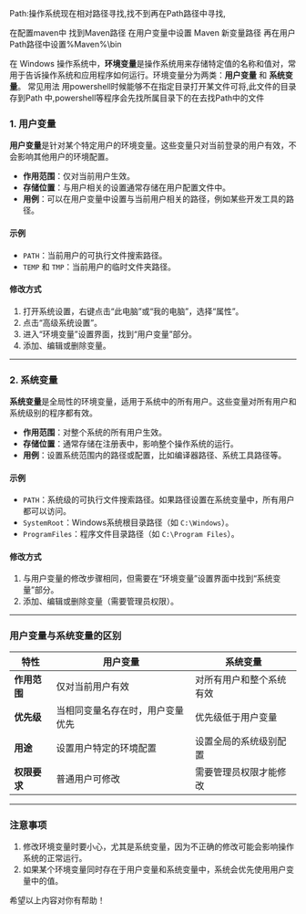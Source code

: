 Path:操作系统现在相对路径寻找,找不到再在Path路径中寻找,

在配置maven中 找到Maven路径
在用户变量中设置 Maven 新变量路径
再在用户Path路径中设置%Maven%\bin

在 Windows 操作系统中，**环境变量**是操作系统用来存储特定值的名称和值对，常用于告诉操作系统和应用程序如何运行。环境变量分为两类：**用户变量** 和 **系统变量**。
常见用法 用powershell时候能够不在指定目录打开某文件可将,此文件的目录 存到Path
中,powershell等程序会先找所属目录下的在去找Path中的文件
### 1. 用户变量
**用户变量**是针对某个特定用户的环境变量。这些变量只对当前登录的用户有效，不会影响其他用户的环境配置。

- **作用范围**：仅对当前用户生效。
- **存储位置**：与用户相关的设置通常存储在用户配置文件中。
- **用例**：可以在用户变量中设置与当前用户相关的路径，例如某些开发工具的路径。

#### 示例
- `PATH`：当前用户的可执行文件搜索路径。
- `TEMP` 和 `TMP`：当前用户的临时文件夹路径。

#### 修改方式
1. 打开系统设置，右键点击“此电脑”或“我的电脑”，选择“属性”。
2. 点击“高级系统设置”。
3. 进入“环境变量”设置界面，找到“用户变量”部分。
4. 添加、编辑或删除变量。

---

### 2. 系统变量
**系统变量**是全局性的环境变量，适用于系统中的所有用户。这些变量对所有用户和系统级别的程序都有效。

- **作用范围**：对整个系统的所有用户生效。
- **存储位置**：通常存储在注册表中，影响整个操作系统的运行。
- **用例**：设置系统范围内的路径或配置，比如编译器路径、系统工具路径等。

#### 示例
- `PATH`：系统级的可执行文件搜索路径。如果路径设置在系统变量中，所有用户都可以访问。
- `SystemRoot`：Windows系统根目录路径（如 `C:\Windows`）。
- `ProgramFiles`：程序文件目录路径（如 `C:\Program Files`）。

#### 修改方式
1. 与用户变量的修改步骤相同，但需要在“环境变量”设置界面中找到“系统变量”部分。
2. 添加、编辑或删除变量（需要管理员权限）。

---

### 用户变量与系统变量的区别
| **特性**         | **用户变量**                           | **系统变量**                          |
|-------------------|----------------------------------------|---------------------------------------|
| **作用范围**     | 仅对当前用户有效                      | 对所有用户和整个系统有效             |
| **优先级**       | 当相同变量名存在时，用户变量优先       | 优先级低于用户变量                   |
| **用途**         | 设置用户特定的环境配置                | 设置全局的系统级别配置               |
| **权限要求**     | 普通用户可修改                        | 需要管理员权限才能修改               |

---

### 注意事项
1. 修改环境变量时要小心，尤其是系统变量，因为不正确的修改可能会影响操作系统的正常运行。
2. 如果某个环境变量同时存在于用户变量和系统变量中，系统会优先使用用户变量中的值。

希望以上内容对你有帮助！
